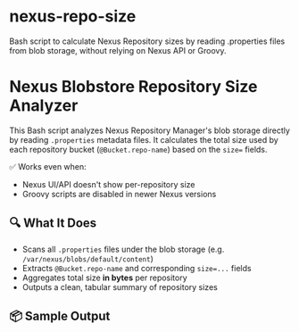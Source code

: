# nexus-repo-size
Bash script to calculate Nexus Repository sizes by reading .properties files from blob storage, without relying on Nexus API or Groovy.

# Nexus Blobstore Repository Size Analyzer

This Bash script analyzes Nexus Repository Manager's blob storage directly by reading `.properties` metadata files. It calculates the total size used by each repository bucket (`@Bucket.repo-name`) based on the `size=` fields.

✅ Works even when:
- Nexus UI/API doesn't show per-repository size
- Groovy scripts are disabled in newer Nexus versions

## 🔍 What It Does

- Scans all `.properties` files under the blob storage (e.g. `/var/nexus/blobs/default/content`)
- Extracts `@Bucket.repo-name` and corresponding `size=...` fields
- Aggregates total size **in bytes** per repository
- Outputs a clean, tabular summary of repository sizes

## 📦 Sample Output

